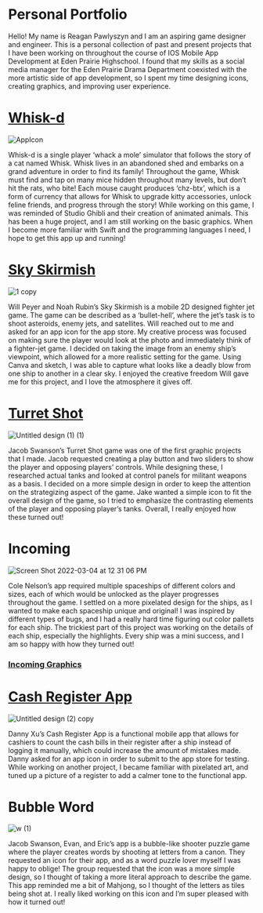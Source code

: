 # Personal Portfolio
Hello! My name is Reagan Pawlyszyn and I am an aspiring game designer and engineer. This is a personal collection of past and present projects that I have been working on throughout the course of IOS Mobile App Development at Eden Prairie Highschool. I found that my skills as a social media manager for the Eden Prairie Drama Department coexisted with the more artistic side of app development, so I spent my time designing icons, creating graphics, and improving user experience.

# [Whisk-d](https://github.com/ReaganPawlyszyn1/Whisk-d)

![AppIcon](https://user-images.githubusercontent.com/98762157/161795662-f5df446b-20a9-42ff-93c6-353b16a04a84.png)

Whisk-d is a single player ‘whack a mole’ simulator that follows the story of a cat named Whisk. Whisk lives in an abandoned shed and embarks on a grand adventure in order to find its family! Throughout the game, Whisk must find and tap on many mice hidden throughout many levels, but don’t hit the rats, who bite! Each mouse caught produces ‘chz-btx’, which is a form of currency that allows for Whisk to upgrade kitty accessories, unlock feline friends, and progress through the story! While working on this game, I was reminded of Studio Ghibli and their creation of animated animals. This has been a huge project, and I am still working on the basic graphics. When I become more familiar with Swift and the programming languages I need, I hope to get this app up and running!

# [Sky Skirmish](https://github.com/WillPeyer/SkySkirmish)

![1 copy](https://user-images.githubusercontent.com/98762157/161796275-2a16c99d-094e-4ec1-8749-d6612a7f0c64.png)

Will Peyer and Noah Rubin’s Sky Skirmish is a mobile 2D designed fighter jet game. The game can be described as a ‘bullet-hell’, where the jet’s task is to shoot asteroids, enemy jets, and satellites. Will reached out to me and asked for an app icon for the app store. My creative process was focused on making sure the player would look at the photo and immediately think of a fighter-jet game. I decided on taking the image from an enemy ship’s viewpoint, which allowed for a more realistic setting for the game. Using Canva and sketch, I was able to capture what looks like a deadly blow from one ship to another in a clear sky. I enjoyed the creative freedom Will gave me for this project, and I love the atmosphere it gives off.

# [Turret Shot](https://github.com/EPHS-iOS/Turret-Shot)

![Untitled design (1) (1)](https://user-images.githubusercontent.com/98762157/161796642-78395741-447a-4e02-ae29-015c7ba2874b.png)

Jacob Swanson’s Turret Shot game was one of the first graphic projects that I made. Jacob requested creating a play button and two sliders to show the player and opposing players’ controls. While designing these, I researched actual tanks and looked at control panels for militant weapons as a basis. I decided on a more simple design in order to keep the attention on the strategizing aspect of the game. Jake wanted a simple icon to fit the overall design of the game, so I tried to emphasize the contrasting elements of the player and opposing player’s tanks. Overall, I really enjoyed how these turned out! 

# Incoming

![Screen Shot 2022-03-04 at 12 31 06 PM](https://user-images.githubusercontent.com/98762157/161796863-05ae8bfb-9cca-4fc7-bdc7-ad78afada72b.png)

Cole Nelson’s app required multiple spaceships of different colors and sizes, each of which would be unlocked as the player progresses throughout the game. I settled on a more pixelated design for the ships, as I wanted to make each spaceship unique and original! I was inspired by different types of bugs, and I had a really hard time figuring out color pallets for each ship. The trickiest part of this project was working on the details of each ship, especially the highlights. Every ship was a mini success, and I am so happy with how they turned out! 
### [Incoming Graphics](https://github.com/ReaganPawlyszyn1/IncomingGraphics/blob/main/README.md)

# [Cash Register App](https://github.com/RohitP123/Cash-Register-App)

![Untitled design (2) copy](https://user-images.githubusercontent.com/98762157/161796425-5a728759-3441-4a53-ae8d-b85423c5e653.png)

Danny Xu’s Cash Register App is a functional mobile app that allows for cashiers to count the cash bills in their register after a ship instead of logging it manually, which could increase the amount of mistakes made. Danny asked for an app icon in order to submit to the app store for testing. While working on another project, I became familiar with pixelated art, and tuned up a picture of a register to add a calmer tone to the functional app. 

# Bubble Word

![w (1)](https://user-images.githubusercontent.com/98762157/161795791-3e5c84e7-1ded-48c9-a597-b61dc0efa8a3.png)

Jacob Swanson, Evan, and Eric’s app is a bubble-like shooter puzzle game where the player creates words by shooting at letters from a canon. They requested an icon for their app, and as a word puzzle lover myself I was happy to oblige! The group requested that the icon was a more simple design, so I thought of taking a more literal approach to describe the game. This app reminded me a bit of Mahjong, so I thought of the letters as tiles being shot at. I really liked working on this icon and I’m super pleased with how it turned out!
